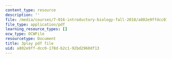 ```yaml
---
content_type: resource
description: ''
file: /media/courses/7-016-introductory-biology-fall-2018/a802e9ffdcc0178db2c192bd2960df13_E8BihX2hGss.pdf
file_type: application/pdf
learning_resource_types: []
ocw_type: OCWFile
resourcetype: Document
title: 3play pdf file
uid: a802e9ff-dcc0-178d-b2c1-92bd2960df13
---
```

